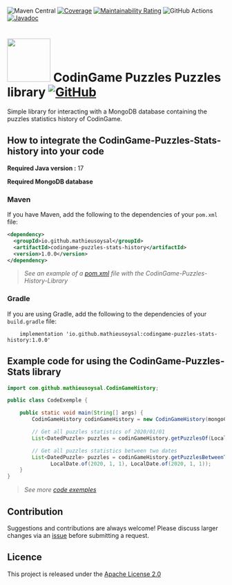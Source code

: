 ![Maven Central](https://img.shields.io/maven-central/v/io.github.mathieusoysal/codingame-puzzles-stats-history)
[![Coverage](https://sonarcloud.io/api/project_badges/measure?project=MathieuSoysal_CodinGame-Puzzles-History-Library&metric=coverage)](https://sonarcloud.io/summary/new_code?id=MathieuSoysal_CodinGame-Puzzles-History-Library)
[![Maintainability Rating](https://sonarcloud.io/api/project_badges/measure?project=MathieuSoysal_CodinGame-Puzzles-History-Library&metric=sqale_rating)](https://sonarcloud.io/summary/new_code?id=MathieuSoysal_CodinGame-Puzzles-History-Library)
![GitHub Actions](https://github.com/MathieuSoysal/CodinGame-Puzzles-History-Library/workflows/Java%20CI%20with%20Maven/badge.svg)
[![Javadoc](https://img.shields.io/badge/JavaDoc-Online-green)](https://mathieusoysal.github.io/CodinGame-Puzzles-History-Library/javadoc/)

# <img src="https://www.svgrepo.com/show/232495/java.svg" width="100"> CodinGame Puzzles Puzzles library [![GitHub](https://img.shields.io/badge/license-GNU%20General%20Public%20License%20v3.0-green)](https://github.com/MathieuSoysal/CodinGame-Puzzles-History-Library/blob/master/LICENSE)

Simple library for interacting with a MongoDB database containing the puzzles statistics history of CodinGame.

## How to integrate the CodinGame-Puzzles-Stats-history into your code

**Required Java version :** 17

**Required MongoDB database**

### Maven 

If you have Maven, add the following to the dependencies of your `pom.xml` file:

```xml
<dependency>
  <groupId>io.github.mathieusoysal</groupId>
  <artifactId>codingame-puzzles-stats-history</artifactId>
  <version>1.0.0</version>
</dependency>
```

>*See an example of a [pom.xml](https://github.com/MathieuSoysal/CodinGame-Puzzles-History-Library/blob/d8bdf1a7f1002e387bfae0beb255638f59e3c8b9/ressources-readme/pom-exemple.xml#L20-L24) file with the CodinGame-Puzzles-History-Library*
### Gradle

If you are using Gradle, add the following to the dependencies of your `build.gradle` file:

```
    implementation 'io.github.mathieusoysal:codingame-puzzles-stats-history:1.0.0'
```

## Example code for using the CodinGame-Puzzles-Stats library

```java
import com.github.mathieusoysal.CodinGameHistory;

public class CodeExemple {

    public static void main(String[] args) {
        CodinGameHistory codinGameHistory = new CodinGameHistory(mongoClient, "CodinGame-stats");

        // Get all puzzles statistics of 2020/01/01
        List<DatedPuzzle> puzzles = codinGameHistory.getPuzzlesOf(LocalDate.of(2020, 1, 1));

        // Get all puzzles statistics between two dates
        List<DatedPuzzle> puzzles = codinGameHistory.getPuzzlesBetweenTwoDate(
              LocalDate.of(2020, 1, 1), LocalDate.of(2020, 1, 1));
    }
}
```
>*See more [code exemples](https://github.com/MathieuSoysal/CodinGame-Puzzles-History-Library/blob/master/ressources-readme/CodeExemple.java)*
## Contribution
Suggestions and contributions are always welcome! Please discuss larger changes via an [issue](https://github.com/MathieuSoysal/CodinGame-Puzzles-History-Library/issues) before submitting a request.

## Licence

This project is released under the [Apache License 2.0](https://github.com/MathieuSoysal/CodinGame-Puzzles-History-Library/blob/master/LICENSE)
